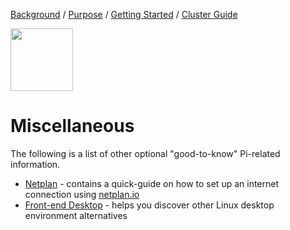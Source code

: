 [Background](Background.md) / [Purpose](Purpose.md) / [Getting Started](Getting_Started.md) / [Cluster Guide](Cluster_Guide.md)


<img src="https://image.flaticon.com/icons/svg/1201/1201092.svg" width="100px" height="100px"/>


# Miscellaneous

The following is a list of other optional "good-to-know" Pi-related information.

* [Netplan](Netplan.md) - contains a quick-guide on how to set up an internet connection using [netplan.io](https://netplan.io)
* [Front-end Desktop](Frontend_Desktop.md) - helps you discover other Linux desktop environment alternatives
